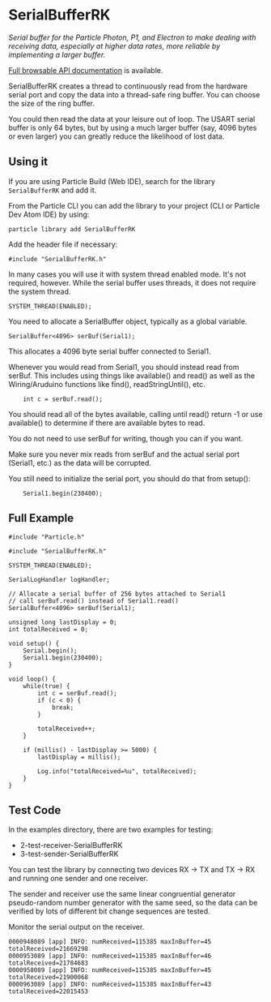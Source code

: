 # SerialBufferRK

*Serial buffer for the Particle Photon, P1, and Electron to make dealing with receiving data, especially at higher data rates, more reliable by implementing a larger buffer.*

[Full browsable API documentation](http://rickkas7.github.io/SerialBufferRK/) is available.

SerialBufferRK creates a thread to continuously read from the hardware serial port and copy the data into a thread-safe ring buffer. You can choose the size of the ring buffer.

You could then read the data at your leisure out of loop. The USART serial buffer is only 64 bytes, but by using a much larger buffer (say, 4096 bytes or even larger) you can greatly reduce the likelihood of lost data.

## Using it

If you are using Particle Build (Web IDE), search for the library `SerialBufferRK` and add it.

From the Particle CLI you can add the library to your project (CLI or Particle Dev Atom IDE) by using:

```
particle library add SerialBufferRK
```

Add the header file if necessary:

```
#include "SerialBufferRK.h"
```

In many cases you will use it with system thread enabled mode. It's not required, however. While the serial buffer uses threads, it does not require the system thread.

```
SYSTEM_THREAD(ENABLED);
```

You need to allocate a SerialBuffer object, typically as a global variable.

```
SerialBuffer<4096> serBuf(Serial1);
```

This allocates a 4096 byte serial buffer connected to Serial1.

Whenever you would read from Serial1, you should instead read from serBuf. This includes using things like available() and read() as well as the Wiring/Aruduino functions like find(), readStringUntil(), etc.

```
	int c = serBuf.read();
```

You should read all of the bytes available, calling until read() return -1 or use available() to determine if there are available bytes to read.

You do not need to use serBuf for writing, though you can if you want.

Make sure you never mix reads from serBuf and the actual serial port (Serial1, etc.) as the data will be corrupted.

You still need to initialize the serial port, you should do that from setup():

```
	Serial1.begin(230400);
```

## Full Example

```
#include "Particle.h"

#include "SerialBufferRK.h"

SYSTEM_THREAD(ENABLED);

SerialLogHandler logHandler;

// Allocate a serial buffer of 256 bytes attached to Serial1
// call serBuf.read() instead of Serial1.read()
SerialBuffer<4096> serBuf(Serial1);

unsigned long lastDisplay = 0;
int totalReceived = 0;

void setup() {
	Serial.begin();
	Serial1.begin(230400);
}

void loop() {
	while(true) {
		int c = serBuf.read();
		if (c < 0) {
			break;
		}

		totalReceived++;
	}

	if (millis() - lastDisplay >= 5000) {
		lastDisplay = millis();

		Log.info("totalReceived=%u", totalReceived);
	}
}

```

## Test Code

In the examples directory, there are two examples for testing:

- 2-test-receiver-SerialBufferRK
- 3-test-sender-SerialBufferRK

You can test the library by connecting two devices RX -> TX and TX -> RX and running one sender and one receiver.

The sender and receiver use the same linear congruential generator pseudo-random number generator with the same seed, so the data can be verified by lots of different bit change sequences are tested.

Monitor the serial output on the receiver.

```
0000948089 [app] INFO: numReceived=115385 maxInBuffer=45 totalReceived=21669298
0000953089 [app] INFO: numReceived=115385 maxInBuffer=46 totalReceived=21784683
0000958089 [app] INFO: numReceived=115385 maxInBuffer=45 totalReceived=21900068
0000963089 [app] INFO: numReceived=115385 maxInBuffer=43 totalReceived=22015453
```



